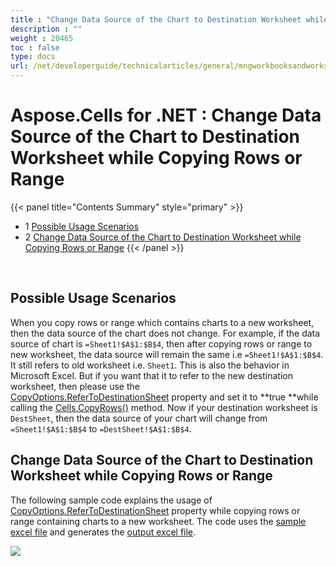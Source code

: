 ```yaml
---
title : "Change Data Source of the Chart to Destination Worksheet while Copying Rows or Range" 
description : "" 
weight : 20465 
toc : false
type: docs
url: /net/developerguide/technicalarticles/general/mngworkbooksandworksheets/change+data+source+of+the+chart+to+destination+worksheet+while+copying+rows+or+range/
---
```


# Aspose.Cells for .NET : Change Data Source of the Chart to Destination Worksheet while Copying Rows or Range


{{< panel title="Contents Summary" style="primary" >}}
*   1 [Possible Usage Scenarios](#possible-usage-scenarios)
*   2 [Change Data Source of the Chart to Destination Worksheet while Copying Rows or Range](#change-data-source-of-the-chart-to-destination-worksheet-while-copying-rows-or-range)
{{< /panel >}}
 

 

## Possible Usage Scenarios

When you copy rows or range which contains charts to a new worksheet, then the data source of the chart does not change. For example, if the data source of chart is `=Sheet1!$A$1:$B$4`, then after copying rows or range to new worksheet, the data source will remain the same i.e `=Sheet1!$A$1:$B$4`. It still refers to old worksheet i.e. `Sheet1`. This is also the behavior in Microsoft Excel. But if you want that it to refer to the new destination worksheet, then please use the [CopyOptions.ReferToDestinationSheet](https://apireference.aspose.com/net/cells/aspose.cells/copyoptions/properties/refertodestinationsheet) property and set it to **true **while calling the [Cells.CopyRows()](https://apireference.aspose.com/net/cells/aspose.cells/cells/methods/copyrows/index) method. Now if your destination worksheet is `DestSheet`, then the data source of your chart will change from `=Sheet1!$A$1:$B$4` to `=DestSheet!$A$1:$B$4`.

## Change Data Source of the Chart to Destination Worksheet while Copying Rows or Range

The following sample code explains the usage of [CopyOptions.ReferToDestinationSheet](https://apireference.aspose.com/net/cells/aspose.cells/copyoptions/properties/refertodestinationsheet) property while copying rows or range containing charts to a new worksheet. The code uses the [sample excel file](https://docs2.aspose.com/cells/net/attachments/5013542/5113699.xlsx) and generates the [output excel file](https://docs2.aspose.com/cells/net/attachments/5013542/5113697.xlsx).

![](https://docs2.aspose.com/cells/net/attachments/5013542/5113695.png)

